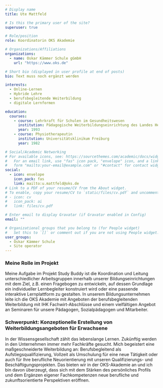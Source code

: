 ```yaml
---
# Display name
title: Ute Mattfeld

# Is this the primary user of the site?
superuser: true

# Role/position
role: Koordinatorin OKS Akademie

# Organizations/Affiliations
organizations:
  - name: Oskar Kämmer Schule gGmbH
    url: "https://www.oks.de"

# Short bio (displayed in user profile at end of posts)
bio: Text muss noch ergänzt werden

interests:
  - Online-Lernen
  - Hybride Lehre
  - berufsbegleitende Weiterbildung
  - digitale Lernformen

education:
  courses:
    - course: Lehrkraft für Schulen im Gesundheitswesen
      institution: Pädagogische Weiterbildungseinrichtung des Landes Hessen, Oberursel
      year: 1993
    - course: Physiotherapeutin
      institution: Universitätsklinikum Freiburg
      year: 1982

# Social/Academic Networking
# For available icons, see: https://sourcethemes.com/academic/docs/widgets/#icons
#   For an email link, use "fas" icon pack, "envelope" icon, and a link in the
#   form "mailto:your-email@example.com" or "#contact" for contact widget.
social:
  - icon: envelope
    icon_pack: fas
    link: mailto:u.mattfeld@oks.de
# Link to a PDF of your resume/CV from the About widget.
# To enable, copy your resume/CV to `static/files/cv.pdf` and uncomment the lines below.
# - icon: cv
#   icon_pack: ai
#   link: files/cv.pdf

# Enter email to display Gravatar (if Gravatar enabled in Config)
email: ""

# Organizational groups that you belong to (for People widget)
#   Set this to `[]` or comment out if you are not using People widget.
user_groups:
  - Oskar Kämmer Schule
  - Site operator
---
```


### Meine Rolle im Projekt

Meine Aufgabe im Projekt Study Buddy ist die Koordination und Leitung unterschiedlicher Arbeitsgruppen innerhalb unserer Bildungseinrichtungen mit dem Ziel, z.B. einen Fragebogen zu entwickeln, auf dessen Grundlage ein individueller Lernbegleiter konstruiert wird oder eine passende interaktive Lernplattform zu gestalten. In unserem Bildungsunternehmen leite ich die OKS Akademie mit Angeboten der berufsbegleitenden Weiterbildung mit IHK Fachwirt-Abschlüsse und einem vielfältigen Angebot an Seminaren für unsere Pädagogen, Sozialpädagogen und Mitarbeiter.

### Schwerpunkt: Konzeptionelle Erstellung von Weiterbildungsangeboten für Erwachsene

In der Wissensgesellschaft zählt das lebenslange Lernen. Zukünftig werden in den Unternehmen immer mehr Fachkräfte gesucht. Mich begeistert eine maßgeschneiderte Weiterbildung an: Berufsbegleitend als Aufstiegsqualifizierung, Vollzeit als Umschulung für eine neue Tätigkeit oder auch für Ihre berufliche Neuorientierung mit unseren Qualifizierungs- und Beschäftigungsprojekten. Das bieten wir in der OKS-Akademie an und ich bin davon überzeugt, dass sich mit dem Stärken des persönliches Profils und dem Ergänzen eigener Fachkompetenzen neue berufliche und zukunftsorientierte Perspektiven eröffnen.